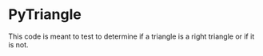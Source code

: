 # PyTriangle
This code is meant to test to determine if a triangle is a right triangle or if it is not.
